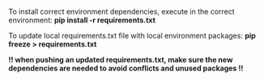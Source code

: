 To install correct environment dependencies, execute in the correct environment:
**pip install -r requirements.txt**

To update local requirements.txt file with local environment packages:
**pip freeze > requirements.txt**

**!! when pushing an updated requirements.txt, make sure the new dependencies are needed to avoid conflicts and unused packages !!**